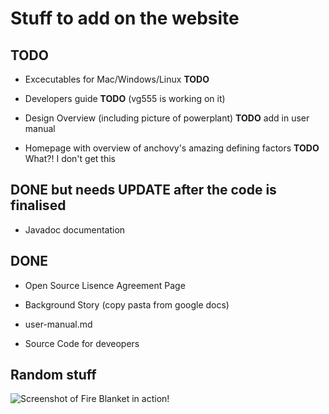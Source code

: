 # Stuff to add on the website

## TODO

* Excecutables for Mac/Windows/Linux **TODO**

* Developers guide **TODO** (vg555 is working on it)

* Design Overview (including picture of powerplant) **TODO** add in user manual

* Homepage with overview of anchovy's amazing defining factors **TODO** What?! I don't get this

## DONE but needs UPDATE after the code is finalised

* Javadoc documentation


## DONE

* Open Source Lisence Agreement Page

* Background Story (copy pasta from google docs)

* user-manual.md

* Source Code for deveopers

## Random stuff

![Screenshot of Fire Blanket in action!](http://i.imgur.com/cUlIdFG.png)
